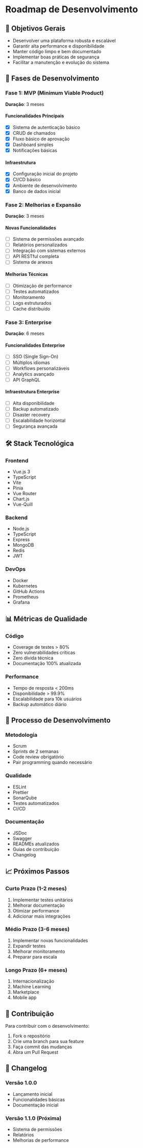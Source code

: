 # Roadmap de Desenvolvimento

## 🎯 Objetivos Gerais

- Desenvolver uma plataforma robusta e escalável
- Garantir alta performance e disponibilidade
- Manter código limpo e bem documentado
- Implementar boas práticas de segurança
- Facilitar a manutenção e evolução do sistema

## 📅 Fases de Desenvolvimento

### Fase 1: MVP (Minimum Viable Product)
**Duração**: 3 meses

#### Funcionalidades Principais
- [x] Sistema de autenticação básico
- [x] CRUD de chamados
- [x] Fluxo básico de aprovação
- [x] Dashboard simples
- [x] Notificações básicas

#### Infraestrutura
- [x] Configuração inicial do projeto
- [x] CI/CD básico
- [x] Ambiente de desenvolvimento
- [x] Banco de dados inicial

### Fase 2: Melhorias e Expansão
**Duração**: 3 meses

#### Novas Funcionalidades
- [ ] Sistema de permissões avançado
- [ ] Relatórios personalizados
- [ ] Integração com sistemas externos
- [ ] API RESTful completa
- [ ] Sistema de anexos

#### Melhorias Técnicas
- [ ] Otimização de performance
- [ ] Testes automatizados
- [ ] Monitoramento
- [ ] Logs estruturados
- [ ] Cache distribuído

### Fase 3: Enterprise
**Duração**: 6 meses

#### Funcionalidades Enterprise
- [ ] SSO (Single Sign-On)
- [ ] Múltiplos idiomas
- [ ] Workflows personalizáveis
- [ ] Analytics avançado
- [ ] API GraphQL

#### Infraestrutura Enterprise
- [ ] Alta disponibilidade
- [ ] Backup automatizado
- [ ] Disaster recovery
- [ ] Escalabilidade horizontal
- [ ] Segurança avançada

## 🛠️ Stack Tecnológica

### Frontend
- Vue.js 3
- TypeScript
- Vite
- Pinia
- Vue Router
- Chart.js
- Vue-Quill

### Backend
- Node.js
- TypeScript
- Express
- MongoDB
- Redis
- JWT

### DevOps
- Docker
- Kubernetes
- GitHub Actions
- Prometheus
- Grafana

## 📊 Métricas de Qualidade

### Código
- Coverage de testes > 80%
- Zero vulnerabilidades críticas
- Zero dívida técnica
- Documentação 100% atualizada

### Performance
- Tempo de resposta < 200ms
- Disponibilidade > 99.9%
- Escalabilidade para 10k usuários
- Backup automático diário

## 🔄 Processo de Desenvolvimento

### Metodologia
- Scrum
- Sprints de 2 semanas
- Code review obrigatório
- Pair programming quando necessário

### Qualidade
- ESLint
- Prettier
- SonarQube
- Testes automatizados
- CI/CD

### Documentação
- JSDoc
- Swagger
- READMEs atualizados
- Guias de contribuição
- Changelog

## 📈 Próximos Passos

### Curto Prazo (1-2 meses)
1. Implementar testes unitários
2. Melhorar documentação
3. Otimizar performance
4. Adicionar mais integrações

### Médio Prazo (3-6 meses)
1. Implementar novas funcionalidades
2. Expandir testes
3. Melhorar monitoramento
4. Preparar para escala

### Longo Prazo (6+ meses)
1. Internacionalização
2. Machine Learning
3. Marketplace
4. Mobile app

## 🤝 Contribuição

Para contribuir com o desenvolvimento:
1. Fork o repositório
2. Crie uma branch para sua feature
3. Faça commit das mudanças
4. Abra um Pull Request

## 📝 Changelog

### Versão 1.0.0
- Lançamento inicial
- Funcionalidades básicas
- Documentação inicial

### Versão 1.1.0 (Próxima)
- Sistema de permissões
- Relatórios
- Melhorias de performance 